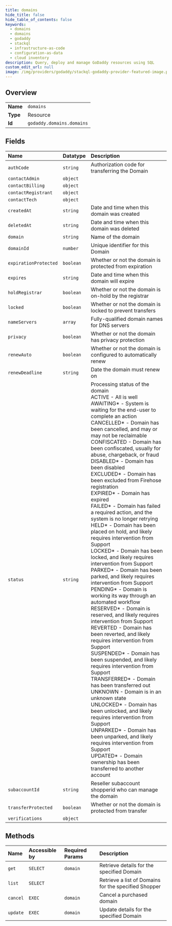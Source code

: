 ```yaml
---
title: domains
hide_title: false
hide_table_of_contents: false
keywords:
  - domains
  - domains
  - godaddy    
  - stackql
  - infrastructure-as-code
  - configuration-as-data
  - cloud inventory
description: Query, deploy and manage GoDaddy resources using SQL
custom_edit_url: null
image: /img/providers/godaddy/stackql-godaddy-provider-featured-image.png
---
```

  
    

## Overview
<table><tbody>
<tr><td><b>Name</b></td><td><code>domains</code></td></tr>
<tr><td><b>Type</b></td><td>Resource</td></tr>
<tr><td><b>Id</b></td><td><code>godaddy.domains.domains</code></td></tr>
</tbody></table>

## Fields
| Name | Datatype | Description |
|:-----|:---------|:------------|
| `authCode` | `string` | Authorization code for transferring the Domain |
| `contactAdmin` | `object` |  |
| `contactBilling` | `object` |  |
| `contactRegistrant` | `object` |  |
| `contactTech` | `object` |  |
| `createdAt` | `string` | Date and time when this domain was created |
| `deletedAt` | `string` | Date and time when this domain was deleted |
| `domain` | `string` | Name of the domain |
| `domainId` | `number` | Unique identifier for this Domain |
| `expirationProtected` | `boolean` | Whether or not the domain is protected from expiration |
| `expires` | `string` | Date and time when this domain will expire |
| `holdRegistrar` | `boolean` | Whether or not the domain is on-hold by the registrar |
| `locked` | `boolean` | Whether or not the domain is locked to prevent transfers |
| `nameServers` | `array` | Fully-qualified domain names for DNS servers |
| `privacy` | `boolean` | Whether or not the domain has privacy protection |
| `renewAuto` | `boolean` | Whether or not the domain is configured to automatically renew |
| `renewDeadline` | `string` | Date the domain must renew on |
| `status` | `string` | Processing status of the domain<br />ACTIVE - All is well<br />AWAITING* - System is waiting for the end-user to complete an action<br />CANCELLED* - Domain has been cancelled, and may or may not be reclaimable<br />CONFISCATED - Domain has been confiscated, usually for abuse, chargeback, or fraud<br />DISABLED* - Domain has been disabled<br />EXCLUDED* - Domain has been excluded from Firehose registration<br />EXPIRED* - Domain has expired<br />FAILED* - Domain has failed a required action, and the system is no longer retrying<br />HELD* - Domain has been placed on hold, and likely requires intervention from Support<br />LOCKED* - Domain has been locked, and likely requires intervention from Support<br />PARKED* - Domain has been parked, and likely requires intervention from Support<br />PENDING* - Domain is working its way through an automated workflow<br />RESERVED* - Domain is reserved, and likely requires intervention from Support<br />REVERTED - Domain has been reverted, and likely requires intervention from Support<br />SUSPENDED* - Domain has been suspended, and likely requires intervention from Support<br />TRANSFERRED* - Domain has been transferred out<br />UNKNOWN - Domain is in an unknown state<br />UNLOCKED* - Domain has been unlocked, and likely requires intervention from Support<br />UNPARKED* - Domain has been unparked, and likely requires intervention from Support<br />UPDATED* - Domain ownership has been transferred to another account<br /> |
| `subaccountId` | `string` | Reseller subaccount shopperid who can manage the domain |
| `transferProtected` | `boolean` | Whether or not the domain is protected from transfer |
| `verifications` | `object` |  |
## Methods
| Name | Accessible by | Required Params | Description |
|:-----|:--------------|:----------------|:------------|
| `get` | `SELECT` | `domain` | Retrieve details for the specified Domain |
| `list` | `SELECT` |  | Retrieve a list of Domains for the specified Shopper |
| `cancel` | `EXEC` | `domain` | Cancel a purchased domain |
| `update` | `EXEC` | `domain` | Update details for the specified Domain |
